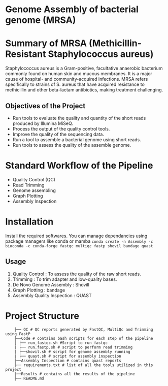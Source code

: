 # Genome Assembly of  bacterial genome (MRSA)

# Summary of MRSA (Methicillin-Resistant Staphylococcus aureus)
Staphylococcus aureus is a Gram-positive, facultative anaerobic bacterium commonly found on human skin and mucous membranes. It is a major cause of hospital- and community-acquired infections. MRSA refers specifically to strains of S. aureus that have acquired resistance to methicillin and other beta-lactam antibiotics, making treatment challenging.

## Objectives of the Project
- Run tools to evaluate the quality and quantity of the short reads produced by Illumina MiSeQ.
- Process the output of the quality control tools.
- Improve the quality of the sequencing data.
- Run a tool to assemble a bacterial genome using short reads.
- Run tools to assess the quality of the assemble genome.

# Standard  Workflow of the Pipeline
- Quality Control (QC)
- Read Trimming
- Genome assembling
- Graph Plotting
- Assembly Inspection

# Installation
Install the required softwares. You can manage dependancies using package managers like conda or mamba
```conda create -n Assembly -c bioconda -c conda-forge fastqc multiqc fastp shovil bandage quast```

## Usage
1. Quality Control : To assess the quality of the raw short reads.
2. Trimming : To trim adapter and low-quality bases.
3. De Novo Genome Assembly : Shovill
4. Graph Plotting : bandage
5. Assembly Quality Inspection : QUAST

# Project Structure
```.├── data # Raw data files(FASTQ)
    ├── QC # QC reports generated by FastQC, MultiQc and Trimming using FastP 
    ├──Code # contains bash scripts for each step of the pipeline 
    │ ├── run_fastqc.sh #Script to run fastqc 
    | ├── run.fastp.sh # script to perform read trimming 
    | ├──shovil.sh # script for genome assembly running 
    | ├── quast.sh # script for assembly inspection 
    ├──Assembly Inspection # contains quast reports 
    ├── requirements.txt # list of all the tools utilized in this project 
    ├──Results # contains all the results of the pipeline
    ├── README.md 


